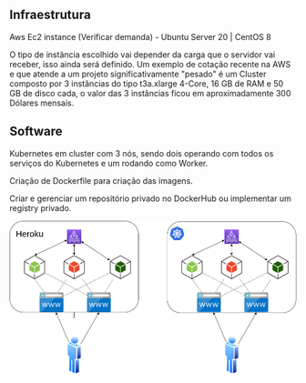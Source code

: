 ## Infraestrutura
Aws Ec2 instance (Verificar demanda) - Ubuntu Server 20 | CentOS 8

O tipo de instância escolhido vai depender da carga que o servidor vai receber, isso ainda será definido. 
Um exemplo de cotação recente na AWS e que atende a um projeto significativamente "pesado" é um Cluster composto por 3 instâncias do tipo t3a.xlarge 4-Core, 16 GB de RAM e 50 GB de disco cada, o valor das 3 instâncias ficou em aproximadamente 300 Dólares mensais.

## Software

Kubernetes em cluster com 3 nós, sendo dois operando com todos os serviços do Kubernetes e um rodando como Worker.

Criação de Dockerfile para criação das imagens.

Criar e gerenciar um repositório privado no DockerHub ou implementar um registry privado.

![](proposta.png)



